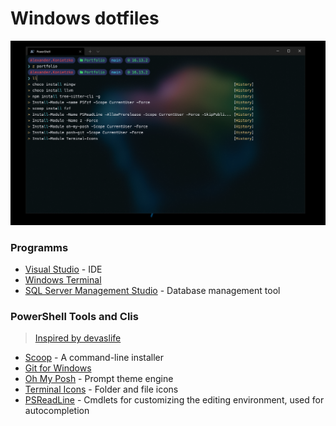 # Windows dotfiles

![windows](../images/windows.png)

### Programms

- [Visual Studio](https://visualstudio.microsoft.com/de/) - IDE
- [Windows Terminal](https://github.com/microsoft/terminal)
- [SQL Server Management Studio](https://docs.microsoft.com/de-de/sql/ssms/download-sql-server-management-studio-ssms?view=sql-server-ver15) - Database management tool

### PowerShell Tools and Clis

> [Inspired by devaslife](https://www.youtube.com/watch?v=5-aK2_WwrmM)

- [Scoop](https://scoop.sh/) - A command-line installer
- [Git for Windows](https://gitforwindows.org/)
- [Oh My Posh](https://ohmyposh.dev/) - Prompt theme engine
- [Terminal Icons](https://github.com/devblackops/Terminal-Icons) - Folder and file icons
- [PSReadLine](https://docs.microsoft.com/en-us/powershell/module/psreadline/) - Cmdlets for customizing the editing environment, used for autocompletion
